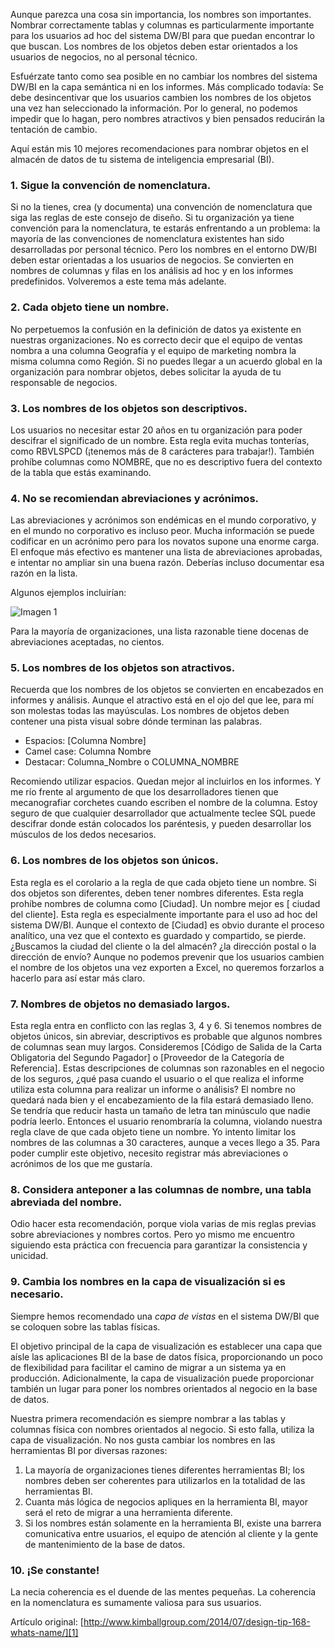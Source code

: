 ﻿---
UniqueId: ydnEMkcNWC
Title: "Consejo de diseño #168: Que hay en un nombre"
Url: 2014/que-hay-en-un-nombre.html
Section: "Artículos"
Date: 2016-11-03T00:00:00.0000000
SecondaryDate: 2014-06-21T00:00:00.0000000
Description: "Aunque parezca una cosa sin importancia, los nombres son importantes. Nombrar correctamente tablas y columnas es particularmente importante para los usuarios ad hoc del sistema DW/BI para que puedan encontrar lo que buscan. Los nombres de los objetos deben estar orientados a los usuarios de negocios, no al personal técnico."
Author: Joy Mundy
Category: "Fundamentos diseño dimensional"
RelatedUrl: http://www.kimballgroup.com/2014/07/design-tip-168-whats-name/

---
Aunque parezca una cosa sin importancia, los nombres son importantes. Nombrar correctamente tablas y columnas es particularmente importante para los usuarios ad hoc del sistema DW/BI para que puedan encontrar lo que buscan. Los nombres de los objetos deben estar orientados a los usuarios de negocios, no al personal técnico.

Esfuérzate tanto como sea posible en no cambiar los nombres del sistema DW/BI en la capa semántica ni en los informes. Más complicado todavía: Se debe desincentivar que los usuarios cambien los nombres de los objetos una vez han seleccionado la información. Por lo general, no podemos impedir que lo hagan, pero nombres atractivos y bien pensados reducirán la tentación de cambio.

Aquí están mis 10 mejores recomendaciones para nombrar objetos en el almacén de datos de tu sistema de inteligencia empresarial (BI).

### 1. Sigue la convención de nomenclatura.

Si no la tienes, crea (y documenta) una convención de nomenclatura que siga las reglas de este consejo de diseño. Si tu organización ya tiene convención para la nomenclatura, te estarás enfrentando a un problema: la mayoría de las convenciones de nomenclatura existentes han sido desarrolladas por personal técnico. Pero los nombres en el entorno DW/BI deben estar orientadas a los usuarios de negocios.  Se convierten en nombres de columnas y filas en los análisis ad hoc y en los informes predefinidos. Volveremos a este tema más adelante.

### 2. Cada objeto tiene un nombre.

No perpetuemos la confusión en la definición de datos ya existente en nuestras organizaciones. No es correcto decir que el equipo de ventas nombra a una columna Geografía y el equipo de marketing nombra la misma columna como Región. Si no puedes llegar a un  acuerdo global en la organización para nombrar objetos, debes solicitar la ayuda de tu responsable de negocios.

### 3. Los nombres de los objetos son descriptivos.

Los usuarios no necesitar estar 20 años en tu organización para poder descifrar el significado de un nombre. Esta regla evita muchas tonterías, como RBVLSPCD (¡tenemos más de 8 carácteres para trabajar!). También prohíbe columnas como NOMBRE, que no es descriptivo fuera del contexto de la tabla que estás examinando.

### 4. No se recomiendan abreviaciones y acrónimos.

Las abreviaciones y acrónimos son endémicas en el mundo corporativo, y en el mundo no corporativo es incluso peor. Mucha información se puede codificar en un acrónimo pero para los novatos supone una enorme carga. El enfoque más efectivo es mantener una lista de abreviaciones aprobadas, e intentar no ampliar sin una buena razón. Deberías incluso documentar esa razón en la lista.

Algunos ejemplos incluirían:

![Imagen 1](https://datawarehouse.es/images/abreviaturas.png)

Para la mayoría de organizaciones, una lista razonable tiene docenas de abreviaciones aceptadas, no cientos.

### 5. Los nombres de los objetos son atractivos.

Recuerda que los nombres de los objetos se convierten en encabezados en informes y análisis. Aunque el atractivo está en el ojo del que lee, para mí son molestas todas las mayúsculas. Los nombres de objetos deben contener una pista visual sobre dónde terminan las palabras.

- Espacios: [Columna Nombre]
- Camel case: Columna Nombre
- Destacar: Columna\_Nombre o COLUMNA\_NOMBRE

Recomiendo utilizar espacios. Quedan mejor al incluirlos en los informes. Y me río frente al argumento de que los desarrolladores tienen que mecanografiar corchetes cuando escriben el nombre de la columna. Estoy seguro de que cualquier desarrollador que actualmente teclee SQL puede descifrar donde están colocados los paréntesis, y pueden desarrollar los músculos de los dedos necesarios.

### 6. Los nombres de los objetos son únicos.

Esta regla es el corolario a la regla de que cada objeto tiene un nombre. Si dos objetos son diferentes, deben tener nombres diferentes. Esta regla prohíbe nombres de columna como [Ciudad]. Un nombre mejor es [ ciudad del cliente]. Esta regla es especialmente importante para el uso ad hoc del sistema DW/BI. Aunque el contexto de [Ciudad] es obvio durante el proceso analítico, una vez que el contexto es guardado y compartido, se pierde. ¿Buscamos la ciudad del cliente o la del almacén? ¿la dirección postal o la dirección de envío? Aunque no podemos prevenir que los usuarios cambien el nombre de los objetos una vez exporten a Excel, no queremos forzarlos a hacerlo para así estar más claro.

### 7. Nombres de objetos no demasiado largos.

Esta regla entra en conflicto con las reglas 3, 4 y 6. Si tenemos nombres de objetos únicos, sin abreviar, descriptivos es probable que algunos nombres de columnas sean muy largos. Consideremos [Código de Salida de la Carta Obligatoria del Segundo Pagador] o [Proveedor de la Categoría de Referencia]. Estas descripciones de columnas son razonables en el negocio de los seguros, ¿qué pasa cuando el usuario o el que realiza el informe utiliza esta columna para realizar un informe o análisis? El nombre no quedará nada bien y el encabezamiento de la fila estará demasiado lleno. Se tendría que reducir hasta un tamaño de letra tan minúsculo que nadie podría leerlo. Entonces el usuario renombraría la columna, violando nuestra regla clave de que cada objeto tiene un nombre. Yo intento limitar los nombres de las columnas a 30  caracteres, aunque a veces llego a 35. Para poder cumplir este objetivo, necesito registrar más abreviaciones o acrónimos de los que me gustaría.

### 8. Considera anteponer a las columnas de nombre, una tabla abreviada del nombre.

Odio hacer esta recomendación, porque viola varias de mis reglas previas sobre abreviaciones y nombres cortos. Pero yo mismo me encuentro siguiendo esta práctica con frecuencia para garantizar la consistencia y unicidad.

### 9. Cambia los nombres en la capa de visualización si es necesario.

Siempre hemos recomendado una *capa de vistas* en el sistema DW/BI que se coloquen sobre las tablas físicas.

El objetivo principal de la capa de visualización es establecer una capa que aísle las aplicaciones BI de la base de datos física, proporcionando un poco de flexibilidad para facilitar el camino de migrar a un sistema ya en producción. Adicionalmente, la capa de visualización puede proporcionar también un lugar para poner los nombres orientados al negocio en la base de datos.

Nuestra primera recomendación es siempre nombrar a las tablas y columnas física con nombres orientados al negocio. Si esto falla, utiliza la capa de visualización. No nos gusta cambiar los nombres en las herramientas BI por diversas razones:

1. La mayoría de organizaciones tienes diferentes herramientas BI; los nombres deben ser  coherentes para utilizarlos en la totalidad de las herramientas BI.
2. Cuanta más lógica de negocios apliques en la herramienta BI, mayor será el reto de migrar a una herramienta diferente.
3. Si los nombres están solamente en la herramienta BI, existe una barrera comunicativa entre usuarios, el equipo de atención al cliente y la gente de mantenimiento de la base de datos.

### 10. ¡Se constante!

La necia coherencia es el duende de las mentes pequeñas. La coherencia en la nomenclatura es sumamente valiosa para sus usuarios.

Artículo original: [http://www.kimballgroup.com/2014/07/design-tip-168-whats-name/][1]





[1]: http://www.kimballgroup.com/2014/07/design-tip-168-whats-name/
